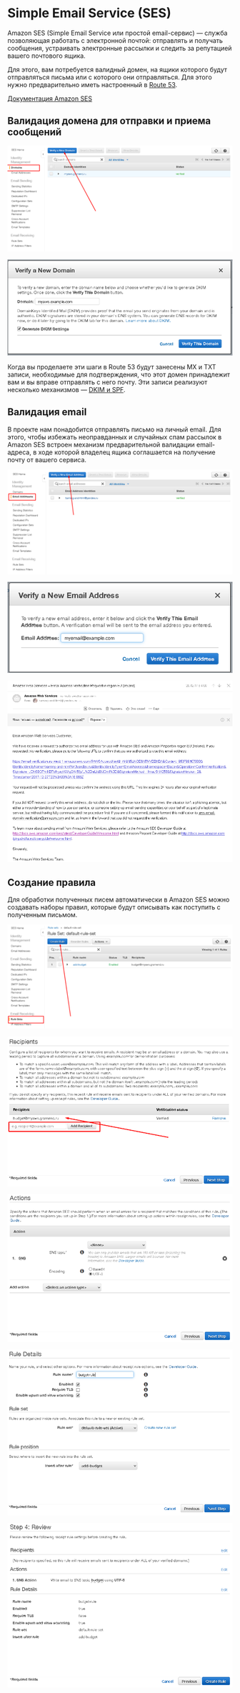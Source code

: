 # Simple Email Service (SES)

Amazon SES (Simple Email Service или простой email-сервис) — служба позволяющая
работать с электронной почтой: отправлять и получать сообщения, устраивать
электронные рассылки и следить за репутацией вашего почтового ящика.

Для этого, вам потребуется валидный домен, на ящики которого будут отправляться письма
или с которого они отправляться. Для этого нужно предварительно иметь настроенный в
[Route 53](../route-53.md).

[Документация Amazon SES](https://docs.aws.amazon.com/ses/latest/DeveloperGuide/Welcome.html)

## Валидация домена для отправки и приема сообщений

![Для создания домена, на который будет приходить почта, в вкладке Domains нужно выбрать Verify domain](../img/ses-verify-domain.png)

![Ввести имя домена, а так же попросить Амазон настроить DKIM](../img/ses-verifying.png)

Когда вы проделаете эти шаги в Route 53 будут занесены MX и TXT записи,
необходимые для подтверждения, что этот домен принадлежит вам и вы вправе отправлять с
него почту. Эти записи реализуют несколько механизмов —
[DKIM и SPF](https://habrahabr.ru/post/322616/).

## Валидация email

В проекте нам понадобится отправлять письмо на личный email. Для этого,
чтобы избежать неоправданных и случайных спам рассылок в Amazon SES встроен
механизм предварительной валидации email-адреса, в ходе которой владелец
ящика соглашается на получение почту от вашего сервиса.

![Для этого во вкладке Email Addresses можно выбрать Verify New Email Address.](../img/ses-email-verification.png)

![Ввести email, на который мы хотим получать письма](../img/ses-verifying-email.png)

![И дотвердить верификацию, перейдя по ссылке, полученной в верификационном письме](../img/ses-verifying-mail.png)

## Создание правила

Для обработки полученных писем автоматически в Amazon SES можно создавать
наборы правил, которые будут описывать как поступить с полученным письмом.

![Для этого, нужно зайти в группу правил, и выбрать Create Rule](../img/ses-create-rule-button.png)

![На первом шаге, нам будет предложено перечислить ящики-получатели, с которых мы хотим автоматически обрабатывать почту](../img/ses-rule-add-recipient.png)

![После зададим действия, которые нужно выполнить при получении](../img/ses-rule-actions.png)

![И наконец назовем данное правило, а также опишем цель его создания](../img/ses-rule-set-name.png)

![На последнем шаге нам дадут проверить всю введенную информацию на корректность](../img/ses-rule-summary.png)
